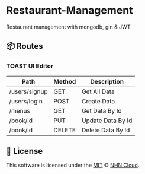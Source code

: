 # Restaurant-Management

Restaurant management with mongodb, gin & JWT

## 📦 Routes

### TOAST UI Editor

| Path | Method | Description |
| --- | --- | --- |
| /users/signup | GET | Get All Data
| /users/login | POST | Create Data
| /menus | GET | Get Data By Id
| /book/id | PUT | Update Data By Id
| /book/id | DELETE | Delete Data By Id


## 📜 License

This software is licensed under the [MIT](https://github.com/nhn/tui.editor/blob/master/LICENSE) © [NHN Cloud](https://github.com/nhn).
